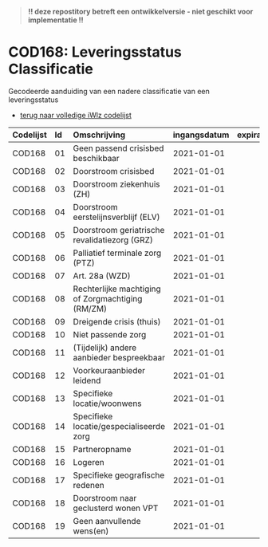 > **!! deze repostitory betreft een ontwikkelversie - niet geschikt voor implementatie !!**
# COD168: Leveringsstatus Classificatie	
Gecodeerde aanduiding van een nadere classificatie van een leveringsstatus

* [terug naar volledige iWlz codelijst](../../iWlz-codelijsten.md)

|Codelijst|Id|Omschrijving|ingangsdatum|expiratiedatum|mutatiedatum|mutatie|
|:--|:--|:--|:--|:--|:--|:--|
|	COD168	|	01	|	Geen passend crisisbed beschikbaar	|	2021-01-01	|		|	2020-06-01	|	toegevoegd	|
|	COD168	|	02	|	Doorstroom crisisbed	|	2021-01-01	|		|	2020-06-01	|	toegevoegd	|
|	COD168	|	03	|	Doorstroom ziekenhuis (ZH)	|	2021-01-01	|		|	2020-06-01	|	toegevoegd	|
|	COD168	|	04	|	Doorstroom eerstelijnsverblijf (ELV)	|	2021-01-01	|		|	2020-06-01	|	toegevoegd	|
|	COD168	|	05	|	Doorstroom geriatrische revalidatiezorg (GRZ)	|	2021-01-01	|		|	2020-06-01	|	toegevoegd	|
|	COD168	|	06	|	Palliatief terminale zorg (PTZ)	|	2021-01-01	|		|	2020-06-01	|	toegevoegd	|
|	COD168	|	07	|	Art. 28a (WZD)	|	2021-01-01	|		|	2020-06-01	|	toegevoegd	|
|	COD168	|	08	|	Rechterlijke machtiging of Zorgmachtiging (RM/ZM)	|	2021-01-01	|		|	2021-06-03	|	gewijzigd	|
|	COD168	|	09	|	Dreigende crisis (thuis)	|	2021-01-01	|		|	2020-06-01	|	toegevoegd	|
|	COD168	|	10	|	Niet passende zorg	|	2021-01-01	|		|	2020-06-01	|	toegevoegd	|
|	COD168	|	11	|	(Tijdelijk) andere aanbieder bespreekbaar	|	2021-01-01	|		|	2020-06-01	|	toegevoegd	|
|	COD168	|	12	|	Voorkeuraanbieder leidend	|	2021-01-01	|		|	2020-06-01	|	toegevoegd	|
|	COD168	|	13	|	Specifieke locatie/woonwens	|	2021-01-01	|		|	2020-06-01	|	toegevoegd	|
|	COD168	|	14	|	Specifieke locatie/gespecialiseerde zorg	|	2021-01-01	|		|	2020-06-01	|	toegevoegd	|
|	COD168	|	15	|	Partneropname	|	2021-01-01	|		|	2020-06-01	|	toegevoegd	|
|	COD168	|	16	|	Logeren	|	2021-01-01	|		|	2020-06-01	|	toegevoegd	|
|	COD168	|	17	|	Specifieke geografische redenen	|	2021-01-01	|		|	2020-06-01	|	toegevoegd	|
|	COD168	|	18	|	Doorstroom naar geclusterd wonen VPT	|	2021-01-01	|		|	2020-06-01	|	toegevoegd	|
|	COD168	|	19	|	Geen aanvullende wens(en)	|	2021-01-01	|		|	2020-06-01	|	toegevoegd	|
